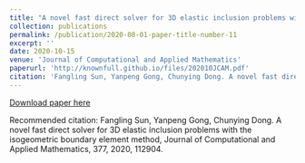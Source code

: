 ```yaml
---
title: "A novel fast direct solver for 3D elastic inclusion problems with the isogeometric boundary element method"
collection: publications
permalink: /publication/2020-08-01-paper-title-number-11
excerpt: ''
date: 2020-10-15
venue: 'Journal of Computational and Applied Mathematics'
paperurl: 'http://knownfull.github.io/files/202010JCAM.pdf'
citation: 'Fangling Sun, Yanpeng Gong, Chunying Dong. A novel fast direct solver for 3D elastic inclusion problems with the isogeometric boundary element method, Journal of Computational and Applied Mathematics, 377, 2020, 112904.'
---
```


[Download paper here](http://knownfull.github.io/files/202010JCAM.pdf)

Recommended citation: Fangling Sun, Yanpeng Gong, Chunying Dong. A novel fast direct solver for 3D elastic inclusion problems with the isogeometric boundary element method, Journal of Computational and Applied Mathematics, 377, 2020, 112904.